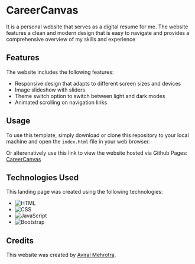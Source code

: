

# CareerCanvas

It is a personal website that serves as a digital resume for me. The website features a clean and modern design that is easy to navigate and provides a comprehensive overview of my skills and experience

## Features

The website includes the following features:

- Responsive design that adapts to different screen sizes and devices
- Image slideshow with sliders
- Theme switch option to switch between light and dark modes
- Animated scrolling on navigation links

## Usage

To use this template, simply download or clone this repository to your local machine and open the `index.html` file in your web browser.

Or alterenatively use this link to view the website hosted via Github Pages: [CareerCanvas](https://aviralmehrotra.github.io/CareerCanvas/)

## Technologies Used

This landing page was created using the following technologies:

- ![HTML](https://img.shields.io/badge/HTML5-E34F26?style=for-the-badge&logo=html5&logoColor=white)
- ![CSS](https://img.shields.io/badge/CSS3-1572B6?style=for-the-badge&logo=css3&logoColor=white)
- ![JavaScript](https://img.shields.io/badge/JavaScript-F7DF1E?style=for-the-badge&logo=javascript&logoColor=black)
- ![Bootstrap](https://img.shields.io/badge/Bootstrap-563D7C?style=for-the-badge&logo=bootstrap&logoColor=white)

## Credits

This website was created by [Aviral Mehrotra](https://github.com/AviralMehrotra).

